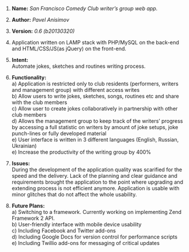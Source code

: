 1. <b>Name:</b> <i>San Francisco Comedy Club writer’s group web app.</i>

2. <b>Author:</b> <i>Pavel Anisimov</i>

3. <b>Version:</b> <i>0.6 (b20130320)</i>

4. Application written on LAMP stack with PHP/MySQL on the back-end and HTML/CSS/JS(as jQuery) on the front-end. 

5. <b>Intent:</b><br>
Automate jokes, sketches and routines writing process.

5. <b>Functionality:</b> <br>
     a) Application is restricted only to club residents (performers, writers and management group) with different access writes<br>
     b) Allow users to write jokes, sketches, songs, routines etc and share with the club members<br>
     c) Allow user to create jokes collaboratively in partnership with other club members<br>
     d) Allows the management group to keep track of the writers’ progress by accessing a full statistic on writers by amount of joke setups, joke punch-lines or fully developed material<br>
     e) User interface is written in 3 different languages (English, Russian, Ukrainian) <br>
     e) Increase the productivity of the writing group by 400%<br>

6. <b>Issues:</b><br>
During the development of the application quality was scarified for the speed and the delivery. Lack of the planning and clear guidance and requirements brought the application to the point where upgrading and extending process is not efficient anymore. Application is usable with minor glitches that do not affect the whole usability.  

7. <b>Future Plans:</b><br>
     a) Switching to a framework. Currently working on implementing Zend Framework 2 API.<br>
     b) User-friendly interface with mobile device usability<br>
     c) Including Facebook and Twitter add-ons<br>
     d) Including Google Docs for version control for performance scripts<br>
     e) Including Twillio add-ons for messaging of critical updates<br>

